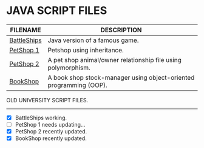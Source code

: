 # JAVA SCRIPT FILES

| FILENAME       | DESCRIPTION |
|----------------|-------------|
| [BattleShips](https://github.com/BroadbentT/Battleships) | Java version of a famous game.|
| [PetShop 1](https://github.com/BroadbentT/Petshop-1) | Petshop using inheritance. |
| [PetShop 2](https://github.com/BroadbentT/Petshop-2) |A pet shop animal/owner relationship file using polymorphism.|
| [BookShop](https://github.com/BroadbentT/Bookshop)| A book shop stock-manager using object-oriented programming (OOP). |

OLD UNIVERSITY SCRIPT FILES.
****************************
- [x] BattleShips working.
- [ ] PetShop 1 needs updating...
- [X] PetShop 2 recently updated.
- [x] BookShop recently updated.

